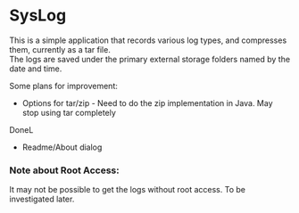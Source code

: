 # SysLog

This is a simple application that records various log types, and compresses them, currently as a tar file.  
The logs are saved under the primary external storage folders named by the date and time.  

Some plans for improvement:
* Options for tar/zip - Need to do the zip implementation in Java. May stop using tar completely

DoneL
* Readme/About dialog


### Note about Root Access:
It may not be possible to get the logs without root access. To be investigated later.

